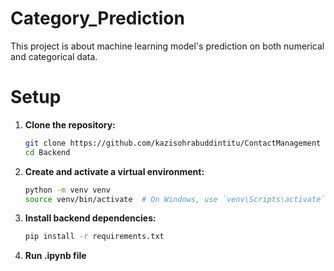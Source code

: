 # Category_Prediction

This project is about machine learning model's prediction on both numerical and categorical data.

# Setup
1. **Clone the repository:**

   ```bash
   git clone https://github.com/kazisohrabuddintitu/ContactManagement
   cd Backend
2. **Create and activate a virtual environment:**
    ```bash
    python -m venv venv
    source venv/bin/activate  # On Windows, use `venv\Scripts\activate`
3. **Install backend dependencies:**
    ```bash
    pip install -r requirements.txt

3. **Run .ipynb file**